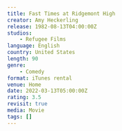 ```yaml
---
title: Fast Times at Ridgemont High
creator: Amy Heckerling
release: 1982-08-13T04:00:00Z
studios:
    - Refugee Films
language: English
country: United States
length: 90
genre:
    - Comedy
format: iTunes rental
venue: Home
date: 2022-03-13T05:00:00Z
rating: 3.5
revisit: true
media: Movie
tags: []
---
```

